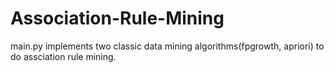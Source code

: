 # Association-Rule-Mining

main.py implements two classic data mining algorithms(fpgrowth, apriori) to do assciation rule mining.
